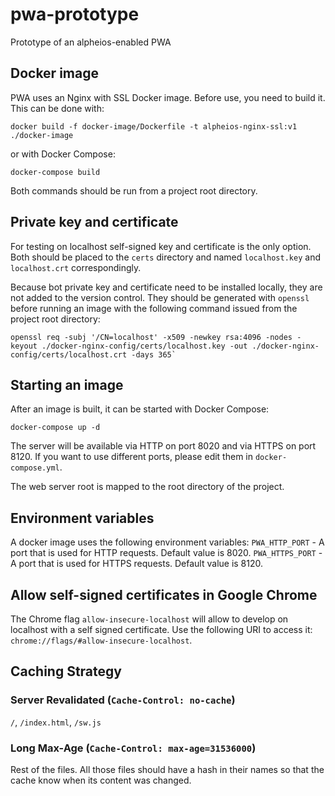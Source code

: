 # pwa-prototype
Prototype of an alpheios-enabled PWA

## Docker image
PWA uses an Nginx with SSL Docker image. Before use, you need to build it.
This can be done with:
```
docker build -f docker-image/Dockerfile -t alpheios-nginx-ssl:v1 ./docker-image
```
or with Docker Compose:
```
docker-compose build
```
Both commands should be run from a project root directory.

## Private key and certificate
For testing on localhost self-signed key and certificate is the only option. Both should be placed to the `certs`
directory and named `localhost.key` and `localhost.crt` correspondingly.

Because bot private key and certificate need to be installed locally, they are not added to the version control.
They should be generated with `openssl` before running an image with the following command issued from the
project root directory:
```
openssl req -subj '/CN=localhost' -x509 -newkey rsa:4096 -nodes -keyout ./docker-nginx-config/certs/localhost.key -out ./docker-nginx-config/certs/localhost.crt -days 365`
```

## Starting an image
After an image is built, it can be started with Docker Compose:
```
docker-compose up -d
```
The server will be available via HTTP on port 8020 and via HTTPS on port 8120. If you want to use different ports,
please edit them in `docker-compose.yml`.

The web server root is mapped to the root directory of the project.

## Environment variables
A docker image uses the following environment variables:
`PWA_HTTP_PORT` - A port that is used for HTTP requests. Default value is 8020.
`PWA_HTTPS_PORT` - A port that is used for HTTPS requests. Default value is 8120.

## Allow self-signed certificates in Google Chrome
The Chrome flag `allow-insecure-localhost` will allow to develop on localhost with a self signed certificate. 
Use the following URI to access it: `chrome://flags/#allow-insecure-localhost`.

## Caching Strategy

### Server Revalidated (`Cache-Control: no-cache`)
`/`, `/index.html`, `/sw.js`

### Long Max-Age (`Cache-Control: max-age=31536000`)
Rest of the files. All those files should have a hash in their names so that the cache know when its content 
was changed.